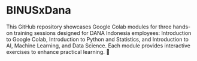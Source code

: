 # BINUSxDana
This GitHub repository showcases Google Colab modules for three hands-on training sessions designed for DANA Indonesia employees: Introduction to Google Colab, Introduction to Python and Statistics, and Introduction to AI, Machine Learning, and Data Science. Each module provides interactive exercises to enhance practical learning. 🚀
